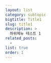 ```yaml
---
layout: list
category: subtopic
bigtitle: Title1
slug: title1
description: >
  하위메뉴 테스트 1
related_posts:
  -
list: true
order: 1
---
```

